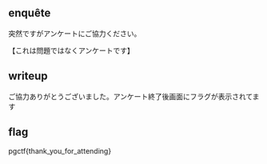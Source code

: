 ## enquête

突然ですがアンケートにご協力ください。

【これは問題ではなくアンケートです】

## writeup
ご協力ありがとうございました。アンケート終了後画面にフラグが表示されてます

## flag
pgctf{thank_you_for_attending}
